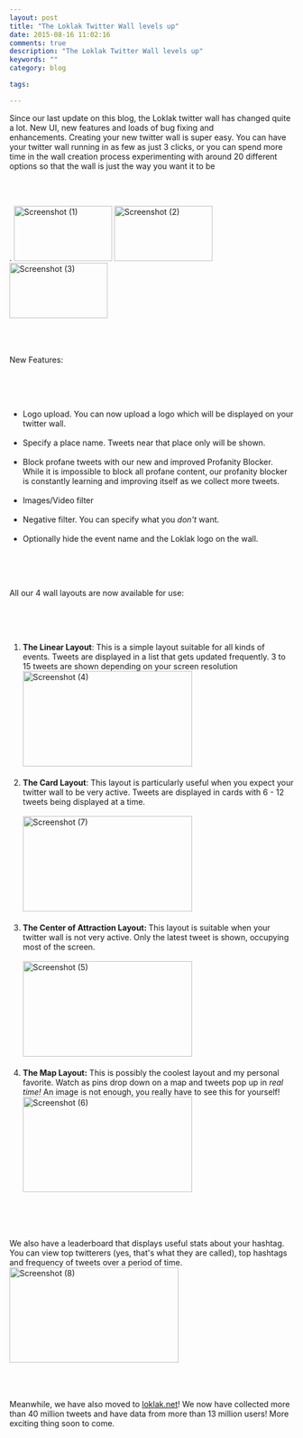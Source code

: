 ```yaml
---
layout: post
title: "The Loklak Twitter Wall levels up"
date: 2015-08-16 11:02:16
comments: true
description: "The Loklak Twitter Wall levels up"
keywords: ""
category: blog

tags:

---
```

<div class='content'>
        <p><p>Since our last update on this blog, the Loklak twitter wall has changed quite a lot. New UI, new features and loads of bug fixing and enhancements.&nbsp;Creating your new twitter wall is super easy. You can have your twitter wall running in as few as just 3 clicks, or you can spend more time in the wall creation process experimenting with around 20 different options so that the wall is just the way you want it to be</p>
<br />
<br /><p>. <a href="https://loklaknet.files.wordpress.com/2015/08/screenshot-1.png"><img alt="Screenshot (1)" class="alignleft wp-image-57" src="https://loklaknet.files.wordpress.com/2015/08/screenshot-1.png?w=300" style="height:98px; width:174px" /></a> <a href="https://loklaknet.files.wordpress.com/2015/08/screenshot-2.png"><img alt="Screenshot (2)" class="alignleft wp-image-58" src="https://loklaknet.files.wordpress.com/2015/08/screenshot-2.png?w=300" style="height:98px; width:174px" /></a> <a href="https://loklaknet.files.wordpress.com/2015/08/screenshot-3.png"><img alt="Screenshot (3)" class="alignleft wp-image-59" src="https://loklaknet.files.wordpress.com/2015/08/screenshot-3.png?w=300" style="height:98px; width:174px" /></a> &nbsp; &nbsp; &nbsp;</p>
<br />
<br /><p>New Features:</p>
<br />
<br /><ul>
<br />	<li>Logo upload. You can now upload a logo which will be displayed on your twitter wall.</li>
<br />	<li>Specify a place name. Tweets near that place only will be shown.</li>
<br />	<li>Block profane tweets with our new and improved Profanity Blocker. While it is impossible to block all profane content, our profanity blocker is constantly learning and improving itself as we collect more tweets.</li>
<br />	<li>Images/Video filter</li>
<br />	<li>Negative filter. You can specify what you&nbsp;<em>don&#39;t&nbsp;</em>want.</li>
<br />	<li>Optionally hide the event name and the Loklak logo on the wall.</li>
<br /></ul>
<br />
<br /><p>All our 4 wall layouts are now available for use:</p>
<br />
<br /><ol>
<br />	<li><strong>The Linear Layout</strong>: This is a simple layout suitable for all kinds of events. Tweets are displayed in a list that gets updated frequently. 3 to 15 tweets are shown depending on your screen resolution<a href="https://loklaknet.files.wordpress.com/2015/08/screenshot-4.png"><img alt="Screenshot (4)" class="aligncenter size-medium wp-image-62" src="https://loklaknet.files.wordpress.com/2015/08/screenshot-4.png?w=300" style="height:169px; width:300px" /></a></li>
<br />	<li><strong>The Card Layout</strong>: This layout is particularly useful when you expect your twitter wall to be very active. Tweets are displayed in cards with 6 - 12 tweets being displayed at a time.<br />
<br />	<a href="https://loklaknet.files.wordpress.com/2015/08/screenshot-7.png"><img alt="Screenshot (7)" class="aligncenter size-medium wp-image-65" src="https://loklaknet.files.wordpress.com/2015/08/screenshot-7.png?w=300" style="height:169px; width:300px" /></a></li>
<br />	<li><strong>The Center of Attraction Layout:&nbsp;</strong>This layout is suitable when your twitter wall is not very active. Only the latest tweet is shown, occupying most of the screen.<br />
<br />	<a href="https://loklaknet.files.wordpress.com/2015/08/screenshot-5.png"><img alt="Screenshot (5)" class="aligncenter size-medium wp-image-63" src="https://loklaknet.files.wordpress.com/2015/08/screenshot-5.png?w=300" style="height:169px; width:300px" /></a></li>
<br />	<li><strong>The Map Layout:</strong> This is possibly the coolest layout and my personal favorite. Watch as pins drop down on a map and tweets pop up in&nbsp;<em>real time!</em> An image is not enough, you really have to see this for yourself! <a href="https://loklaknet.files.wordpress.com/2015/08/screenshot-6.png"><img alt="Screenshot (6)" class="aligncenter size-medium wp-image-64" src="https://loklaknet.files.wordpress.com/2015/08/screenshot-6.png?w=300" style="height:169px; width:300px" /></a></li>
<br /></ol>
<br />
<br /><p>We also have a leaderboard that displays useful stats about your hashtag. You can view top twitterers (yes, that&#39;s what they are called), top hashtags and frequency of tweets over a period of time.<a href="https://loklaknet.files.wordpress.com/2015/08/screenshot-8.png"><img alt="Screenshot (8)" class="aligncenter size-medium wp-image-67" src="https://loklaknet.files.wordpress.com/2015/08/screenshot-8.png?w=300" style="height:169px; width:300px" /></a> &nbsp;</p>
<br />
<br /><p>Meanwhile, we have also moved to&nbsp;<a href="http://loklak.net" target="_blank">loklak.net</a>! We now have collected more than 40 million tweets and have data from more than 13 million users! More exciting thing soon to come.</p>
<br /></p>
    </div>